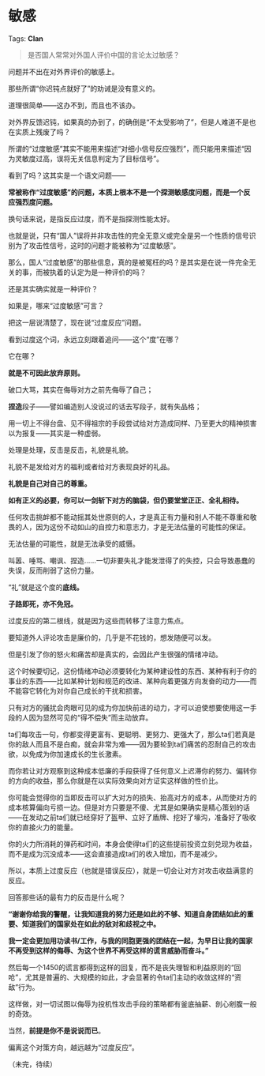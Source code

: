 # 敏感

Tags: **Clan**

> 是否国人常常对外国人评价中国的言论太过敏感？



问题并不出在对外界评价的敏感上。

那些所谓“你迟钝点就好了”的劝诫是没有意义的。

道理很简单——这办不到，而且也不该办。

对外界反馈迟钝，如果真的办到了，的确倒是“不太受影响了”，但是人难道不是也在实质上残废了吗？

所谓的“过度敏感”其实不能用来描述“对细小信号反应强烈”，而只能用来描述“因为灵敏度过高，误将无关信息判定为了目标信号”。

看到了吗？这其实是一个语文问题——

**常被称作“过度敏感”的问题，本质上根本不是一个探测敏感度问题，而是一个反应强烈度问题。**

换句话来说，是指反应过度，而不是指探测性能太好。

也就是说，只有“国人”误将并非攻击性的完全无意义或完全是另一个性质的信号识别为了攻击性信号，这时的问题才能被称为“过度敏感”。

那么，国人“过度敏感”的那些信息，真的是被冤枉的吗？是其实是在说一件完全无关的事，而被执着的认定为是一种评价的吗？

还是其实确实就是一种评价？

如果是，哪来“过度敏感”可言？

  


把这一层说清楚了，现在说“过度反应”问题。

看到过度这个词，永远立刻跟着追问——这个“度”在哪？

它在哪？

**就是不可因此放弃原则。**

破口大骂，其实在侮辱对方之前先侮辱了自己；

**捏造**段子——譬如编造别人没说过的话去写段子，就有失品格；

用一切上不得台盘、见不得祖宗的手段尝试给对方造成同样、乃至更大的精神损害以为报复——其实是一种虚弱。

处理是处理，反击是反击，礼貌是礼貌。

礼貌不是发给对方的福利或者给对方表现良好的礼品。

**礼貌是自己对自己的尊重。**

**如有正义的必要，你可以一剑斩下对方的脑袋，但仍要堂堂正正、全礼相待。**

任何攻击挑衅都不能动摇其处世原则的人，才是真正有力量和别人不能不尊重和敬畏的人，因为这份不动如山的自控力和意志力，才是无法估量的可能性的保证。

无法估量的可能性，就是无法承受的威慑。

叫嚣、唾骂、嘲讽、捏造……一切非要失礼才能发泄得了的失控，只会导致愚蠢的失误，反而削弱了这份力量。

“礼”就是这个度的**底线。**

**子路即死，亦不免冠。**

  


过度反应的第二根线，就是因为这些而转移了注意力焦点。

要知道外人评论攻击是廉价的，几乎是不花钱的，想发随便可以发。

但是引发了你的怒火和痛苦却是真实的，会因此产生很强的情绪冲动。

这个时候要切记，这份情绪冲动必须要转化为某种建设性的东西、某种有利于你的事业的东西——比如某种计划和规范的改进、某种向着更强方向发奋的动力——而不能容它转化为对你自己成长的干扰和损害。

只有对方的骚扰会肉眼可见的成为你加快前进的动力，才可以迫使想要使用这一手段的人因为显然可见的“得不偿失”而主动放弃。

ta们每攻击一句，你都变得更富有、更聪明、更努力、更强大了，那么ta们若真是你的敌人而且不是白痴，就会非常为难——因为要轮到ta们痛苦的忍耐自己的攻击欲，以免成为你加速成长的生长激素。

而你若让对方观察到这种成本低廉的手段获得了任何意义上迟滞你的努力、偏转你的方向的收益，那么你就是在以实际效果向对方证实这样做的性价比。

你可能会觉得你的当即反击可以扩大对方的损失、抬高对方的成本，从而使对方的成本核算偏向亏损一边。但是对方只要是不傻、尤其是如果确实是精心策划的话——在发动之前ta们就已经穿好了盔甲、立好了盾牌、挖好了壕沟，准备好了吸收你的直接火力的能量。

你的火力所消耗的弹药和时间，本身会使得ta们的这些提前投资立刻兑现为收益，而不是成为沉没成本——这会直接造成ta们的收入增加，而不是减少。

所以，本质上过度反应（也就是错误反应），就是一切会让对方对攻击收益满意的反应。

回答那些话的最有力的反击是什么呢？

**“谢谢你给我的警醒，让我知道我的努力还是如此的不够、知道自身团结如此的重要、知道我们的国家处在如此的敌对和歧视之中。**

**我一定会更加用功读书/工作，与我的同胞更强的团结在一起，为早日让我的国家不再受到这样的侮辱、为这个世界不再受这样的谎言威胁而奋斗。”**

然后每一个1450的谎言都得到这样的回复，而不是丧失理智和利益原则的“回呛”，尤其是普遍的、大规模的如此，才会显著的令ta们主动的收敛这样的“资敌”行为。

这样做，对一切试图以侮辱为投机性攻击手段的策略都有釜底抽薪、剖心剜腹一般的奇效。

当然，**前提是你不是说说而已**。

偏离这个对策方向，越远越为“过度反应”。

  


  


  


（未完，待续）



